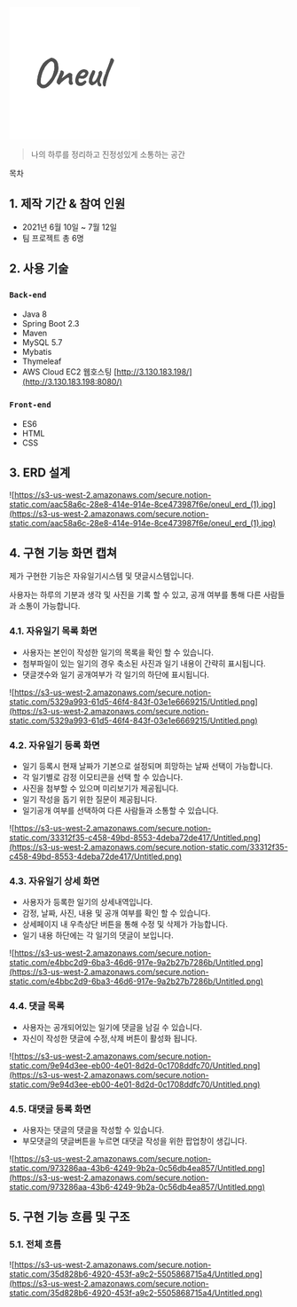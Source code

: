 ![logo](./img1.jpg)

> 나의 하루를 정리하고 진정성있게 소통하는 공간
> 

목차 

## 1. 제작 기간 & 참여 인원

- 2021년 6월 10일 ~ 7월 12일
- 팀 프로젝트 총 6명

## 2. 사용 기술

### `Back-end`

- Java 8
- Spring Boot 2.3
- Maven
- MySQL 5.7
- Mybatis
- Thymeleaf
- AWS Cloud EC2 웹호스팅 [http://3.130.183.198/](http://3.130.183.198:8080/)

### `Front-end`

- ES6
- HTML
- CSS

## 3. ERD 설계

![https://s3-us-west-2.amazonaws.com/secure.notion-static.com/aac58a6c-28e8-414e-914e-8ce473987f6e/oneul_erd_(1).jpg](https://s3-us-west-2.amazonaws.com/secure.notion-static.com/aac58a6c-28e8-414e-914e-8ce473987f6e/oneul_erd_(1).jpg)

## 4. 구현 기능 화면 캡쳐

제가 구현한 기능은 자유일기시스템 및 댓글시스템입니다.

사용자는 하루의 기분과 생각 및 사진을 기록 할 수 있고,  공개 여부를 통해 다른 사람들과 소통이 가능합니다.

### 4.1. 자유일기 목록 화면

- 사용자는 본인이 작성한 일기의 목록을 확인 할 수 있습니다.
- 첨부파일이 있는 일기의 경우 축소된 사진과 일기 내용이 간략히 표시됩니다.
- 댓글갯수와 일기 공개여부가 각 일기의 하단에 표시됩니다.

![https://s3-us-west-2.amazonaws.com/secure.notion-static.com/5329a993-61d5-46f4-843f-03e1e6669215/Untitled.png](https://s3-us-west-2.amazonaws.com/secure.notion-static.com/5329a993-61d5-46f4-843f-03e1e6669215/Untitled.png)

### 4.2. 자유일기 등록 화면

- 일기 등록시 현재 날짜가 기본으로 설정되며 희망하는 날짜 선택이 가능합니다.
- 각 일기별로 감정 이모티콘을 선택 할 수 있습니다.
- 사진을 첨부할 수 있으며 미리보기가 제공됩니다.
- 일기 작성을 돕기 위한 질문이 제공됩니다.
- 일기공개 여부를 선택하여 다른 사람들과 소통할 수 있습니다.

![https://s3-us-west-2.amazonaws.com/secure.notion-static.com/33312f35-c458-49bd-8553-4deba72de417/Untitled.png](https://s3-us-west-2.amazonaws.com/secure.notion-static.com/33312f35-c458-49bd-8553-4deba72de417/Untitled.png)

### 4.3. 자유일기 상세 화면

- 사용자가 등록한 일기의 상세내역입니다.
- 감정, 날짜,  사진, 내용 및 공개 여부를 확인 할 수 있습니다.
- 상세페이지 내 우측상단 버튼을 통해 수정 및 삭제가 가능합니다.
- 일기 내용 하단에는 각 일기의 댓글이 보입니다.

![https://s3-us-west-2.amazonaws.com/secure.notion-static.com/e4bbc2d9-6ba3-46d6-917e-9a2b27b7286b/Untitled.png](https://s3-us-west-2.amazonaws.com/secure.notion-static.com/e4bbc2d9-6ba3-46d6-917e-9a2b27b7286b/Untitled.png)

### 4.4. 댓글 목록

- 사용자는 공개되어있는 일기에 댓글을 남길 수 있습니다.
- 자신이 작성한 댓글에 수정,삭제 버튼이 활성화 됩니다.

![https://s3-us-west-2.amazonaws.com/secure.notion-static.com/9e94d3ee-eb00-4e01-8d2d-0c1708ddfc70/Untitled.png](https://s3-us-west-2.amazonaws.com/secure.notion-static.com/9e94d3ee-eb00-4e01-8d2d-0c1708ddfc70/Untitled.png)

### 4.5. 대댓글 등록 화면

- 사용자는 댓글의 댓글을 작성할 수 있습니다.
- 부모댓글의 댓글버튼을 누르면 대댓글 작성을 위한 팝업창이 생깁니다.

![https://s3-us-west-2.amazonaws.com/secure.notion-static.com/973286aa-43b6-4249-9b2a-0c56db4ea857/Untitled.png](https://s3-us-west-2.amazonaws.com/secure.notion-static.com/973286aa-43b6-4249-9b2a-0c56db4ea857/Untitled.png)

## 5. 구현 기능 흐름 및 구조

### 5.1. 전체 흐름

![https://s3-us-west-2.amazonaws.com/secure.notion-static.com/35d828b6-4920-453f-a9c2-5505868715a4/Untitled.png](https://s3-us-west-2.amazonaws.com/secure.notion-static.com/35d828b6-4920-453f-a9c2-5505868715a4/Untitled.png)
